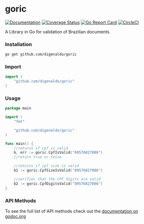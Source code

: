 # goric

[![Documentation](https://godoc.org/github.com/digenaldo/goric?status.svg)](http://godoc.org/github.com/digenaldo/goric)
[![Coverage Status](https://coveralls.io/repos/github/digenaldo/goric/badge.svg?branch=master)](https://coveralls.io/github/digenaldo/goric?branch=master)
[![Go Report Card](https://goreportcard.com/badge/github.com/digenaldo/goric)](https://goreportcard.com/report/github.com/digenaldo/goric)
[![CircleCI](https://circleci.com/gh/digenaldo/goric/tree/master.svg?style=svg)](https://circleci.com/gh/digenaldo/goric/tree/master)

A Library in Go for validation of Brazilian documents.

### Installation

```bash
go get github.com/digenaldo/goric
```

### Import

```go
import (
	"github.com/digenaldo/goric"
)
```

### Usage

```go
package main

import (
	"fmt"

	"github.com/digenaldo/goric"
)

func main() {
	//returns if cpf is valid
	b, err := goric.CpfIsValid("89576827086")
	//return true or false

	//returns if cpf size is valid
	b1 := goric.CpfSizeIsValid("89576827086")

	//verifies that the CPF digits are valid
	b2 := goric.CpfDigitsValid("89576827086")
}
```

### API Methods

To see the full list of API methods check out the [documentation on godoc.org](https://godoc.org/github.com/digenaldo/goric)